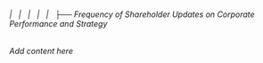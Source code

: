 ###### |   |   |   |   |   ├── Frequency of Shareholder Updates on Corporate Performance and Strategy

*Add content here*